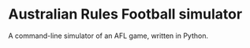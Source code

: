 # Australian Rules Football simulator

A command-line simulator of an AFL game, written in Python.

